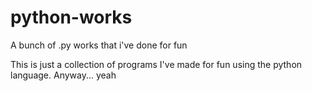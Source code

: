 # python-works
A bunch of .py works that i've done for fun


This is just a collection of programs I've made for fun using the python language. Anyway... yeah
